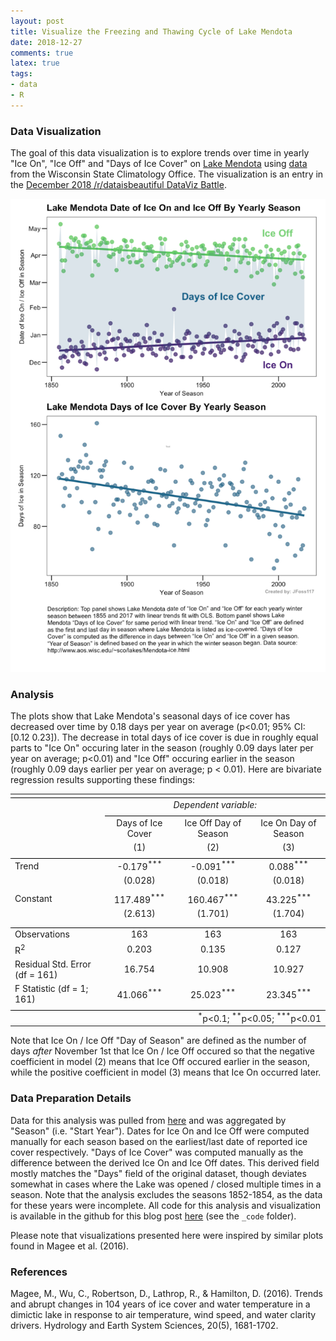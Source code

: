 ```yaml
---
layout: post 
title: Visualize the Freezing and Thawing Cycle of Lake Mendota
date: 2018-12-27
comments: true
latex: true 
tags: 
- data
- R
---
```


### Data Visualization

The goal of this data visualization is to explore trends over time in yearly "Ice On", "Ice Off" and "Days of Ice Cover" on [Lake Mendota](https://en.wikipedia.org/wiki/Lake_Mendota) using [data](http://www.aos.wisc.edu/~sco/lakes/Mendota-ice.html) from the Wisconsin State Climatology Office. The visualization is an entry in the [December 2018 /r/dataisbeautiful DataViz Battle](https://www.reddit.com/r/dataisbeautiful/comments/a2p5f0/battle_dataviz_battle_for_the_month_of_december/).

![center](/figs/2018-12-27-lake-mendota/mendota_plot_final.png)

### Analysis

The plots show that Lake Mendota's seasonal days of ice cover has decreased over time by 0.18 days per year on average (p<0.01; 95% CI: [0.12  0.23]). The decrease in total days of ice cover is due in roughly equal parts to "Ice On" occuring later in the season (roughly 0.09 days later per year on average; p<0.01) and "Ice Off" occuring earlier in the season (roughly 0.09 days earlier per year on average; p < 0.01). Here are bivariate regression results supporting these findings: 

<table style="text-align:center"><tr><td colspan="4" style="border-bottom: 1px solid black"></td></tr><tr><td style="text-align:left"></td><td colspan="3"><em>Dependent variable:</em></td></tr>
<tr><td></td><td colspan="3" style="border-bottom: 1px solid black"></td></tr>
<tr><td style="text-align:left"></td><td>Days of Ice Cover</td><td>Ice Off Day of Season</td><td>Ice On Day of Season</td></tr>
<tr><td style="text-align:left"></td><td>(1)</td><td>(2)</td><td>(3)</td></tr>
<tr><td colspan="4" style="border-bottom: 1px solid black"></td></tr><tr><td style="text-align:left">Trend</td><td>-0.179<sup>***</sup></td><td>-0.091<sup>***</sup></td><td>0.088<sup>***</sup></td></tr>
<tr><td style="text-align:left"></td><td>(0.028)</td><td>(0.018)</td><td>(0.018)</td></tr>
<tr><td style="text-align:left"></td><td></td><td></td><td></td></tr>
<tr><td style="text-align:left">Constant</td><td>117.489<sup>***</sup></td><td>160.467<sup>***</sup></td><td>43.225<sup>***</sup></td></tr>
<tr><td style="text-align:left"></td><td>(2.613)</td><td>(1.701)</td><td>(1.704)</td></tr>
<tr><td style="text-align:left"></td><td></td><td></td><td></td></tr>
<tr><td colspan="4" style="border-bottom: 1px solid black"></td></tr><tr><td style="text-align:left">Observations</td><td>163</td><td>163</td><td>163</td></tr>
<tr><td style="text-align:left">R<sup>2</sup></td><td>0.203</td><td>0.135</td><td>0.127</td></tr>
<tr><td style="text-align:left">Residual Std. Error (df = 161)</td><td>16.754</td><td>10.908</td><td>10.927</td></tr>
<tr><td style="text-align:left">F Statistic (df = 1; 161)</td><td>41.066<sup>***</sup></td><td>25.023<sup>***</sup></td><td>23.345<sup>***</sup></td></tr>
<tr><td colspan="4" style="border-bottom: 1px solid black"></td></tr><tr><td colspan="4" style="text-align:right"><sup>*</sup>p<0.1; <sup>**</sup>p<0.05; <sup>***</sup>p<0.01</td></tr>
</table>

Note that Ice On / Ice Off "Day of Season" are defined as the number of days *after* November 1st that Ice On / Ice Off occured so that the negative coefficient in model (2) means that Ice Off occured earlier in the season, while the positive coefficient in model (3) means that Ice On occurred later. 

### Data Preparation Details 

Data for this analysis was pulled from [here](https://docs.google.com/spreadsheets/d/1_cYXBTsv5pzXj-BYuGQIFAQHiPEq4jZYCeJuhj3kg5w/edit) and was aggregated by "Season" (i.e. "Start Year"). Dates for Ice On and Ice Off were computed manually for each season based on the earliest/last date of reported ice cover respectively. "Days of Ice Cover" was computed manually as the difference between the derived Ice On and Ice Off dates. This derived field mostly matches the "Days" field of the original dataset, though deviates somewhat in cases where the Lake was opened / closed multiple times in a season. Note that the analysis excludes the seasons 1852-1854, as the data for these years were incomplete. All code for this analysis and visualization is available in the github for this blog post [here](https://github.com/Fossj117/fossj117.github.io) (see the `_code` folder). 

Please note that visualizations presented here were inspired by similar plots found in Magee et al. (2016).  

### References

Magee, M., Wu, C., Robertson, D., Lathrop, R., & Hamilton, D. (2016). Trends and abrupt changes in 104 years of ice cover and water temperature in a dimictic lake in response to air temperature, wind speed, and water clarity drivers. Hydrology and Earth System Sciences, 20(5), 1681-1702.

